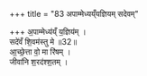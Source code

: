 +++
title = "83 अपाम्मेध्यय्ँयज्ञियम् सदेवम्"

+++
अ॒पाम्मेध्य॑य्ँ य॒ज्ञिय॑म् ।  
सदे॑वँ शि॒वम॑स्तु मे ॥32॥  
आ॒च्छे॒त्ता वो॒ मा रि॑षम् ।  
जीवा॑नि श॒रद॑श्श॒तम् ।